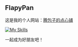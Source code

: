 ## FlapyPan

这是我的个人网站：[腾包子的点心铺](https://www.flapypan.top/)

[![My Skills](https://skillicons.dev/icons?i=ts,js,java,kotlin,go,rust,html,css,nodejs,vue,nuxtjs,tailwind,spring,mysql,postgres,redis,mongodb,docker)](https://skillicons.dev)

一起成为好朋友吧！
